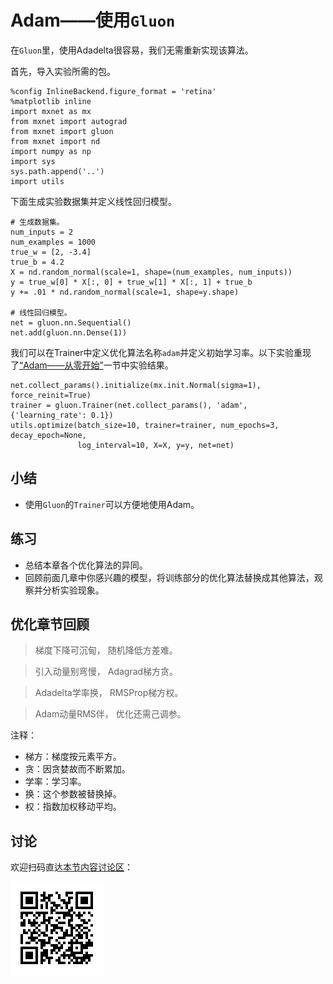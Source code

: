 # Adam——使用`Gluon`

在`Gluon`里，使用Adadelta很容易，我们无需重新实现该算法。

首先，导入实验所需的包。

```{.python .input}
%config InlineBackend.figure_format = 'retina'
%matplotlib inline
import mxnet as mx
from mxnet import autograd
from mxnet import gluon
from mxnet import nd
import numpy as np
import sys
sys.path.append('..')
import utils
```

下面生成实验数据集并定义线性回归模型。

```{.python .input  n=1}
# 生成数据集。
num_inputs = 2
num_examples = 1000
true_w = [2, -3.4]
true_b = 4.2
X = nd.random_normal(scale=1, shape=(num_examples, num_inputs))
y = true_w[0] * X[:, 0] + true_w[1] * X[:, 1] + true_b
y += .01 * nd.random_normal(scale=1, shape=y.shape)

# 线性回归模型。
net = gluon.nn.Sequential()
net.add(gluon.nn.Dense(1))
```

我们可以在Trainer中定义优化算法名称`adam`并定义初始学习率。以下实验重现了[“Adam——从零开始”](adam-scratch.md)一节中实验结果。

```{.python .input  n=3}
net.collect_params().initialize(mx.init.Normal(sigma=1), force_reinit=True)
trainer = gluon.Trainer(net.collect_params(), 'adam', {'learning_rate': 0.1})
utils.optimize(batch_size=10, trainer=trainer, num_epochs=3, decay_epoch=None,
               log_interval=10, X=X, y=y, net=net)
```

## 小结

* 使用`Gluon`的`Trainer`可以方便地使用Adam。


## 练习

* 总结本章各个优化算法的异同。
* 回顾前面几章中你感兴趣的模型，将训练部分的优化算法替换成其他算法，观察并分析实验现象。


## 优化章节回顾


> 梯度下降可沉甸，  随机降低方差难。

> 引入动量别弯慢，  Adagrad梯方贪。

> Adadelta学率换， RMSProp梯方权。

> Adam动量RMS伴，  优化还需己调参。


注释：

* 梯方：梯度按元素平方。
* 贪：因贪婪故而不断累加。
* 学率：学习率。
* 换：这个参数被替换掉。
* 权：指数加权移动平均。

## 讨论

欢迎扫码直达[本节内容讨论区](https://discuss.gluon.ai/t/topic/2280)：

![](../img/qr_adam-gluon.svg)
